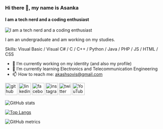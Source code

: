 ### Hi there 👋, my name is Asanka
#### I am a tech nerd and a coding enthusiast
![I am a tech nerd and a coding enthusiast](https://github.com/asankaSovis/asankaSovis/blob/main/cover.jpg)

I am an undergraduate and am working on my studies. 

Skills: Visual Basic / Visual C# / C / C++ / Python / Java / PHP / JS / HTML / CSS 

- 🔭 I’m currently working on my identity (and also my profile) 
- 🌱 I’m currently learning Electronics and Telecommunication Engineering 
- 📫 How to reach me: akashsovis@gmail.com 


[<img src='https://cdn.jsdelivr.net/npm/simple-icons@3.0.1/icons/github.svg' alt='github' height='40'>](https://github.com/asankaSovis)  [<img src='https://cdn.jsdelivr.net/npm/simple-icons@3.0.1/icons/linkedin.svg' alt='linkedin' height='40'>](https://www.linkedin.com/in/https://www.linkedin.com/in/asanka-sovis//)  [<img src='https://cdn.jsdelivr.net/npm/simple-icons@3.0.1/icons/facebook.svg' alt='facebook' height='40'>](https://www.facebook.com/https://www.facebook.com/artist.artist.98)  [<img src='https://cdn.jsdelivr.net/npm/simple-icons@3.0.1/icons/instagram.svg' alt='instagram' height='40'>](https://www.instagram.com/https://www.instagram.com/asankaakashsovis//)  [<img src='https://cdn.jsdelivr.net/npm/simple-icons@3.0.1/icons/twitter.svg' alt='twitter' height='40'>](https://twitter.com/https://twitter.com/AsankaSovis)  [<img src='https://cdn.jsdelivr.net/npm/simple-icons@3.0.1/icons/youtube.svg' alt='YouTube' height='40'>](https://www.youtube.com/channel/https://www.youtube.com/c/AKASHSOVIS)  

![GitHub stats](https://github-readme-stats.vercel.app/api?username=asankaSovis&show_icons=true&count_private=true)

[![Top Langs](https://github-readme-stats.vercel.app/api/top-langs/?username=asankaSovis)](https://github.com/anuraghazra/github-readme-stats)

![GitHub metrics](https://metrics.lecoq.io/asankaSovis)  

